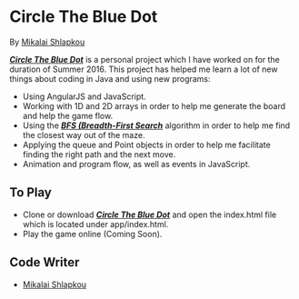 # Circle The Blue Dot
By [Mikalai Shlapkou](https://github.com/RockingRok)

[**_Circle The Blue Dot_**](https://github.com/RockingRok/BlueDotGame) is a personal project which I have worked on for the duration of Summer 2016. This project has helped me learn a lot of new things about coding in Java and using new programs:

  - Using AngularJS and JavaScript.
  - Working with 1D and 2D arrays in order to help me generate the board and help the game flow.
  - Using the [**_BFS (Breadth-First Search_**](https://en.wikipedia.org/wiki/Breadth-first_search) algorithm in order to help me find the closest way out of the maze.
  - Applying the queue and Point objects in order to help me facilitate finding the right path and the next move.
  - Animation and program flow, as well as events in JavaScript.

## To Play
  - Clone or download [**_Circle The Blue Dot_**](https://github.com/RockingRok/BlueDotGame) and open the index.html file which is located under app/index.html.
  - Play the game online (Coming Soon).

## Code Writer
- [Mikalai Shlapkou](https://github.com/RockingRok)
